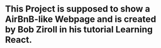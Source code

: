 # This Project is supposed to show a AirBnB-like Webpage and is created by Bob Ziroll in his tutorial Learning React.